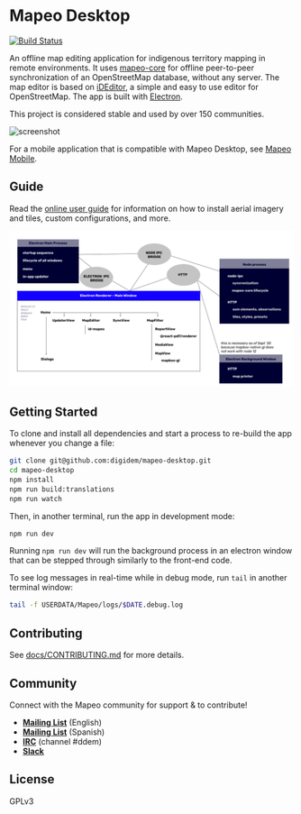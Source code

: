 # Mapeo Desktop

[![Build Status](https://github.com/digidem/mapeo-desktop/workflows/Node%20CD/badge.svg)](https://github.com/digidem/mapeo-desktop/actions)

An offline map editing application for indigenous territory mapping in remote
environments. It uses [mapeo-core](https://github.com/digidem/mapeo-core) for
offline peer-to-peer synchronization of an OpenStreetMap database, without any
server. The map editor is based on [iDEditor](https://github.com/openstreetmap/iD/),
a simple and easy to use editor for OpenStreetMap. The app is built with
[Electron](http://electron.atom.io).

This project is considered stable and used by over 150 communities.

![screenshot](static/screenshot.png)

For a mobile application that is compatible with Mapeo Desktop, see [Mapeo Mobile](https://github.com/digidem/mapeo-mobile).

## Guide

Read the [online user guide](https://digital-democracy.gitbook.io/mapeo/) for
information on how to install aerial imagery and tiles, custom configurations,
and more. 

![architecture](docs/desktop-architecture.png)

## Getting Started

To clone and install all dependencies and start a process to re-build the app whenever you change a file:

```sh
git clone git@github.com:digidem/mapeo-desktop.git
cd mapeo-desktop
npm install
npm run build:translations
npm run watch
```

Then, in another terminal, run the app in development mode:

```sh
npm run dev
```

Running `npm run dev` will run the background process in an electron window
that can be stepped through similarly to the front-end code.

To see log messages in real-time while in debug mode, run `tail` in another
terminal window:

```sh
tail -f USERDATA/Mapeo/logs/$DATE.debug.log
```

## Contributing

See [docs/CONTRIBUTING.md](docs/CONTRIBUTING.md) for more details.


## Community

Connect with the Mapeo community for support & to contribute!

- [**Mailing List**](https://lists.riseup.net/www/info/mapeo-en) (English)
- [**Mailing List**](https://lists.riseup.net/www/info/mapeo-es) (Spanish)
- [**IRC**](https://kiwiirc.com/nextclient/irc.freenode.net/) (channel #ddem)
- [**Slack**](http://slack.digital-democracy.org)

## License

GPLv3
